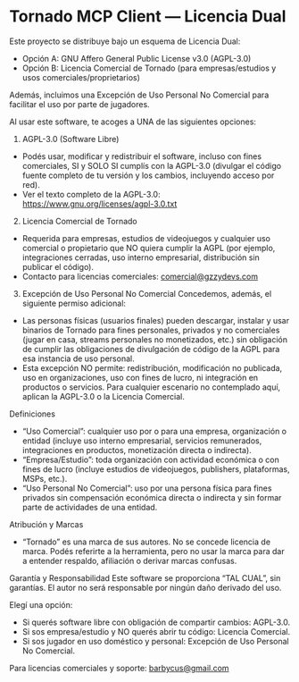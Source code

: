 # Tornado MCP Client — Licencia Dual

Este proyecto se distribuye bajo un esquema de Licencia Dual:

- Opción A: GNU Affero General Public License v3.0 (AGPL-3.0)
- Opción B: Licencia Comercial de Tornado (para empresas/estudios y usos comerciales/proprietarios)

Además, incluimos una Excepción de Uso Personal No Comercial para facilitar el uso por parte de jugadores.

Al usar este software, te acoges a UNA de las siguientes opciones:

1) AGPL-3.0 (Software Libre)
- Podés usar, modificar y redistribuir el software, incluso con fines comerciales, SI y SOLO SI cumplís con la AGPL-3.0 (divulgar el código fuente completo de tu versión y los cambios, incluyendo acceso por red).
- Ver el texto completo de la AGPL-3.0: https://www.gnu.org/licenses/agpl-3.0.txt

2) Licencia Comercial de Tornado
- Requerida para empresas, estudios de videojuegos y cualquier uso comercial o propietario que NO quiera cumplir la AGPL (por ejemplo, integraciones cerradas, uso interno empresarial, distribución sin publicar el código).
- Contacto para licencias comerciales: comercial@gzzydevs.com

3) Excepción de Uso Personal No Comercial
Concedemos, además, el siguiente permiso adicional:
- Las personas físicas (usuarios finales) pueden descargar, instalar y usar binarios de Tornado para fines personales, privados y no comerciales (jugar en casa, streams personales no monetizados, etc.) sin obligación de cumplir las obligaciones de divulgación de código de la AGPL para esa instancia de uso personal.
- Esta excepción NO permite: redistribución, modificación no publicada, uso en organizaciones, uso con fines de lucro, ni integración en productos o servicios. Para cualquier escenario no contemplado aquí, aplican la AGPL-3.0 o la Licencia Comercial.

Definiciones
- “Uso Comercial”: cualquier uso por o para una empresa, organización o entidad (incluye uso interno empresarial, servicios remunerados, integraciones en productos, monetización directa o indirecta).
- “Empresa/Estudio”: toda organización con actividad económica o con fines de lucro (incluye estudios de videojuegos, publishers, plataformas, MSPs, etc.).
- “Uso Personal No Comercial”: uso por una persona física para fines privados sin compensación económica directa o indirecta y sin formar parte de actividades de una entidad.

Atribución y Marcas
- “Tornado” es una marca de sus autores. No se concede licencia de marca. Podés referirte a la herramienta, pero no usar la marca para dar a entender respaldo, afiliación o derivar marcas confusas.

Garantía y Responsabilidad
Este software se proporciona “TAL CUAL”, sin garantías. El autor no será responsable por ningún daño derivado del uso.

Elegí una opción:
- Si querés software libre con obligación de compartir cambios: AGPL-3.0.
- Si sos empresa/estudio y NO querés abrir tu código: Licencia Comercial.
- Si sos jugador en uso doméstico y personal: Excepción de Uso Personal No Comercial.

Para licencias comerciales y soporte: barbycus@gmail.com